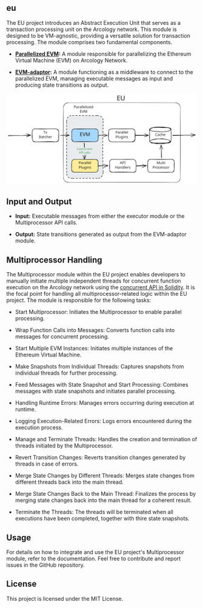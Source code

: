 ## eu
The EU project introduces an Abstract Execution Unit that serves as a transaction processing unit on the Arcology network. This module is designed to be VM-agnostic, providing a versatile solution for transaction processing. The module comprises two fundamental components.

- **[Parallelized EVM](https://github.com/arcology-network/concurrent-evm):** A module responsible for parallelizing the Ethereum Virtual Machine (EVM) on Arcology Network.

- **[EVM-adaptor](https://github.com/arcology-network/vm-adaptor):** A module functioning as a middleware to connect to the parallelized EVM, managing executable messages as input and producing state transitions as output.

<p align="center">
<img src="./img/eu.svg" alt="multi evms" width="800">
</p>

## Input and Output

- **Input:** Executable messages from either the executor module or the Multiprocessor API calls.

- **Output:** State transitions generated as output from the EVM-adaptor module.


## Multiprocessor Handling

The Multiprocessor module within the EU project enables developers to manually initiate multiple independent threads for concurrent function execution on the Arcology network using the [concurrent API in Solidity](https://github.com/arcology-network/concurrentlib). It is the focal point for handling all multiprocessor-related logic within the EU project. The module is responsible for the following tasks:

- Start Multiprocessor:
Initiates the Multiprocessor to enable parallel processing.

- Wrap Function Calls into Messages:
Converts function calls into messages for concurrent processing.

- Start Multiple EVM Instances:
Initiates multiple instances of the Ethereum Virtual Machine.

- Make Snapshots from Individual Threads:
Captures snapshots from individual threads for further processing.

- Feed Messages with State Snapshot and Start Processing:
Combines messages with state snapshots and initiates parallel processing.

- Handling Runtime Errors:
Manages errors occurring during execution at runtime.

- Logging Execution-Related Errors:
Logs errors encountered during the execution process.

- Manage and Terminate Threads:
Handles the creation and termination of threads initiated by the Multiprocessor.

- Revert Transition Changes:
Reverts transition changes generated by threads in case of errors.

- Merge State Changes by Different Threads:
Merges state changes from different threads back into the main thread.

- Merge State Changes Back to the Main Thread:
Finalizes the process by merging state changes back into the main thread for a coherent result.

- Terminate the Threads:
The threads will be terminated when all executions have been completed, together with thire state snapshots.

## Usage
For details on how to integrate and use the EU project's Multiprocessor module, refer to the documentation.
Feel free to contribute and report issues in the GitHub repository.

## License
This project is licensed under the MIT License.